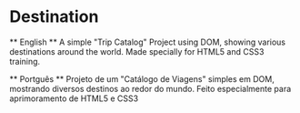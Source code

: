 # Destination
** English ** 
A simple "Trip Catalog" Project using DOM, showing various destinations around the world. Made specially for HTML5 and CSS3 training.

** Portguês **
Projeto de um "Catálogo de Viagens" simples em DOM, mostrando diversos destinos ao redor do mundo. Feito especialmente para aprimoramento de HTML5 e CSS3
